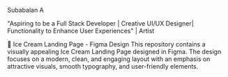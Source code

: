 
Subabalan A 

"Aspiring to be a Full Stack Developer | Creative UI/UX Designer| Functionality to Enhance User Experiences" | Artist

🍦 Ice Cream Landing Page - Figma Design
This repository contains a visually appealing Ice Cream Landing Page designed in Figma. 
The design focuses on a modern, clean, and engaging layout with an emphasis on attractive visuals,
smooth typography, and user-friendly elements.

